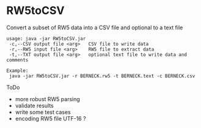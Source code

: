 # RW5toCSV
Convert a subset of RW5 data into a CSV file and optional to a text file
``````
usage: java -jar RW5toCSV.jar
 -c,--CSV output file <arg>   CSV file to write data
 -r,--RW5 input file <arg>    RW5 file to extract data
 -t,--TXT output file <arg>   optional text file to write data and comments
 
Example:
 java -jar RW5toCSV.jar -r BERNECK.rw5 -t BERNECK.text -c BERNECK.csv

``````

ToDo
* more robust RW5 parsing
* validate results
* write some test cases
* encoding RW5 file UTF-16 ?
